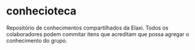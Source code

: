 # conhecioteca
Repositório de conhecimentos compartilhados da Elaxi. Todos os colaboradores podem commitar itens que acreditam que possa agregar o conhecimento do grupo.
